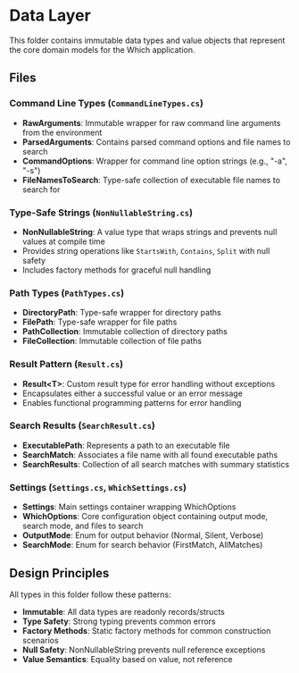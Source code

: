 # Data Layer

This folder contains immutable data types and value objects that represent the core domain models for the Which application.

## Files

### Command Line Types (`CommandLineTypes.cs`)
- **RawArguments**: Immutable wrapper for raw command line arguments from the environment
- **ParsedArguments**: Contains parsed command options and file names to search
- **CommandOptions**: Wrapper for command line option strings (e.g., "-a", "-s")
- **FileNamesToSearch**: Type-safe collection of executable file names to search for

### Type-Safe Strings (`NonNullableString.cs`)
- **NonNullableString**: A value type that wraps strings and prevents null values at compile time
- Provides string operations like `StartsWith`, `Contains`, `Split` with null safety
- Includes factory methods for graceful null handling

### Path Types (`PathTypes.cs`)
- **DirectoryPath**: Type-safe wrapper for directory paths
- **FilePath**: Type-safe wrapper for file paths  
- **PathCollection**: Immutable collection of directory paths
- **FileCollection**: Immutable collection of file paths

### Result Pattern (`Result.cs`)
- **Result\<T\>**: Custom result type for error handling without exceptions
- Encapsulates either a successful value or an error message
- Enables functional programming patterns for error handling

### Search Results (`SearchResult.cs`)
- **ExecutablePath**: Represents a path to an executable file
- **SearchMatch**: Associates a file name with all found executable paths
- **SearchResults**: Collection of all search matches with summary statistics

### Settings (`Settings.cs`, `WhichSettings.cs`)
- **Settings**: Main settings container wrapping WhichOptions
- **WhichOptions**: Core configuration object containing output mode, search mode, and files to search
- **OutputMode**: Enum for output behavior (Normal, Silent, Verbose)
- **SearchMode**: Enum for search behavior (FirstMatch, AllMatches)

## Design Principles

All types in this folder follow these patterns:
- **Immutable**: All data types are readonly records/structs
- **Type Safety**: Strong typing prevents common errors
- **Factory Methods**: Static factory methods for common construction scenarios
- **Null Safety**: NonNullableString prevents null reference exceptions
- **Value Semantics**: Equality based on value, not reference